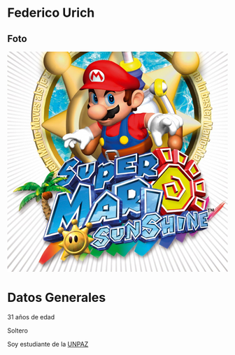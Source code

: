 # Federico Urich
## Foto
![ ](./img/mario.jpg "mejor juego de Mario")
# Datos Generales
31 años de edad

Soltero

Soy estudiante de la [UNPAZ](https://www.unpaz.edu.ar/)